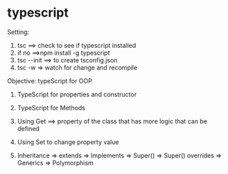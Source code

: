 # typescript
Setting:
1. tsc ==> check to see if typescript installed
2. if no ==>npm install -g typescript
3. tsc --init ==> to create tsconfig.json
4. tsc -w => watch for change and recompile

Objective:
typeScript for OOP
1. TypeScript for properties and constructor
2. TypeScript for Methods
3. Using Get ==> property of the class that has more logic that can be defined
4. Using Set to change property value 

5. Inheritance => extends 
               => Implements
               => Super()
               => Super() overrides
               => Generics
               => Polymorphism
               



